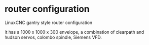 # router configuration
LinuxCNC gantry style router configuration

It has a 1000 x 1000 x 300 envelope, a combination of clearpath and hudson servos, colombo spindle, Siemens VFD.
